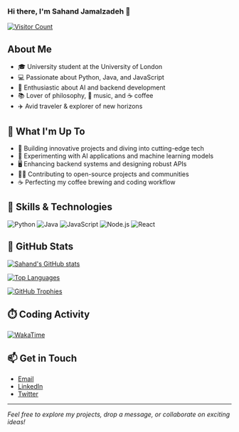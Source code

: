 ### Hi there, I'm Sahand Jamalzadeh 👋

[![Visitor Count](https://visitor-badge.laobi.icu/badge?page_id=jamalzadeh-sahand)](https://github.com/jamalzadeh-sahand)

## About Me
- 🎓 University student at the University of London
- 💻 Passionate about Python, Java, and JavaScript
- 🧠 Enthusiastic about AI and backend development
- 📚 Lover of philosophy, 🎵 music, and ☕ coffee
- ✈️ Avid traveler & explorer of new horizons

## 🔭 What I'm Up To
- 🚀 Building innovative projects and diving into cutting-edge tech
- 🤖 Experimenting with AI applications and machine learning models
- 🖥️ Enhancing backend systems and designing robust APIs
- 👨‍💻 Contributing to open-source projects and communities
- ☕ Perfecting my coffee brewing and coding workflow

## 💼 Skills & Technologies
![Python](https://img.shields.io/badge/Python-3670A0?style=for-the-badge&logo=python&logoColor=ffdd54)
![Java](https://img.shields.io/badge/Java-007396?style=for-the-badge&logo=java&logoColor=white)
![JavaScript](https://img.shields.io/badge/JavaScript-F7DF1E?style=for-the-badge&logo=javascript&logoColor=black)
![Node.js](https://img.shields.io/badge/Node.js-339933?style=for-the-badge&logo=nodedotjs&logoColor=white)
![React](https://img.shields.io/badge/React-20232A?style=for-the-badge&logo=react&logoColor=61DAFB)
<!-- Add more badges as desired -->

## 🚀 GitHub Stats

<!-- Overall GitHub stats card -->
[![Sahand's GitHub stats](https://github-readme-stats.vercel.app/api?username=jamalzadeh-sahand&show_icons=true&theme=onedark)](https://github.com/jamalzadeh-sahand/github-readme-stats)

<!-- Top Languages card -->
[![Top Languages](https://github-readme-stats.vercel.app/api/top-langs/?username=jamalzadeh-sahand&layout=compact&theme=onedark)](https://github.com/jamalzadeh-sahand/github-readme-stats)

<!-- GitHub Trophies card -->
[![GitHub Trophies](https://github-profile-trophy.vercel.app/?username=jamalzadeh-sahand&theme=onedark)](https://github.com/ryo-ma/github-profile-trophy)

## ⏱️ Coding Activity

<!-- WakaTime Card - replace `your-wakatime-username` with your actual username -->
[![WakaTime](https://github-readme-stats.vercel.app/api/wakatime?username=your-wakatime-username&theme=onedark)](https://wakatime.com)

## 📫 Get in Touch
- [Email](mailto:your-email@example.com)
- [LinkedIn](https://www.linkedin.com/in/yourprofile)
- [Twitter](https://twitter.com/yourprofile)

---

*Feel free to explore my projects, drop a message, or collaborate on exciting ideas!*
